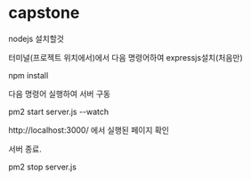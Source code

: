 # capstone

nodejs 설치할것

터미널(프로젝트 위치에서)에서 다음 명령어하여 expressjs설치(처음만)

npm install

다음 명령어 실행하여 서버 구동

pm2 start server.js --watch

http://localhost:3000/
에서 실행된 페이지 확인

서버 종료.

pm2 stop server.js

